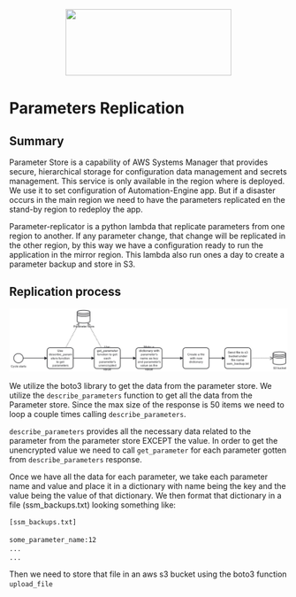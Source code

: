 <div align="center">
<img src="http://photos.prnewswire.com/prnfull/20141022/153661LOGO?p=publish"  width="300" height="120">
</div>

# Parameters Replication

## Summary

Parameter Store is a capability of AWS Systems Manager that provides secure, hierarchical storage for configuration data management and secrets management. This service is only available in the region where is deployed. We use it to set configuration of Automation-Engine app. But if a disaster occurs in the main region we need to have the parameters replicated en the stand-by region to redeploy the app.

Parameter-replicator is a python lambda that replicate parameters from one region to another. If any parameter change, that change will be replicated in the other region, by this way we have a configuration ready to run the application in the mirror region. This lambda also run ones a day to create a parameter backup and store in S3.

## Replication process

![](../images/ssm_backups.jpg)

We utilize the boto3 library to get the data from the parameter store. We utilize the `describe_parameters` function
to get all the data from the Parameter store. Since the max size of the response is 50 items we need to loop a couple
times calling `describe_parameters`.

`describe_parameters` provides all the necessary data related to the parameter from the parameter store EXCEPT the
value. In order to get the unencrypted value we need to call `get_parameter` for each parameter gotten from `describe_parameters`
response.

Once we have all the data for each parameter, we take each parameter name and value and place it in a dictionary with name 
being the key and the value being the value of that dictionary. We then format that dictionary in a file (ssm_backups.txt) looking something like:

```
[ssm_backups.txt]

some_parameter_name:12
...
...
```

Then we need to store that file in an aws s3 bucket using the boto3 function `upload_file`